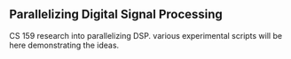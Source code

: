 Parallelizing Digital Signal Processing
-----------

CS 159 research into parallelizing DSP. various experimental scripts will be here demonstrating the ideas.
